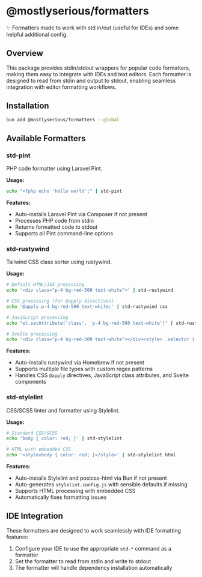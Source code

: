 # @mostlyserious/formatters

✨ Formatters made to work with std in/out (useful for IDEs) and some helpful additional config.

## Overview

This package provides stdin/stdout wrappers for popular code formatters, making them easy to integrate with IDEs and text editors. Each formatter is designed to read from stdin and output to stdout, enabling seamless integration with editor formatting workflows.

## Installation

```bash
bun add @mostlyserious/formatters --global
```

## Available Formatters

### std-pint
PHP code formatter using Laravel Pint.

**Usage:**
```bash
echo "<?php echo 'hello world';" | std-pint
```

**Features:**
- Auto-installs Laravel Pint via Composer if not present
- Processes PHP code from stdin
- Returns formatted code to stdout
- Supports all Pint command-line options

### std-rustywind
Tailwind CSS class sorter using rustywind.

**Usage:**
```bash
# Default HTML/JSX processing
echo '<div class="p-4 bg-red-500 text-white">' | std-rustywind

# CSS processing (for @apply directives)
echo '@apply p-4 bg-red-500 text-white;' | std-rustywind css

# JavaScript processing
echo "el.setAttribute('class', 'p-4 bg-red-500 text-white')" | std-rustywind js

# Svelte processing
echo '<div class="p-4 bg-red-500 text-white"></div><style> .selector { @apply p-4 bg-red-500 text-white; } </style>' | std-rustywind svelte
```

**Features:**
- Auto-installs rustywind via Homebrew if not present
- Supports multiple file types with custom regex patterns
- Handles CSS `@apply` directives, JavaScript class attributes, and Svelte components

### std-stylelint
CSS/SCSS linter and formatter using Stylelint.

**Usage:**
```bash
# Standard CSS/SCSS
echo 'body { color: red; }' | std-stylelint

# HTML with embedded CSS
echo '<style>body { color: red; }</style>' | std-stylelint html
```

**Features:**
- Auto-installs Stylelint and postcss-html via Bun if not present
- Auto-generates `stylelint.config.js` with sensible defaults if missing
- Supports HTML processing with embedded CSS
- Automatically fixes formatting issues

## IDE Integration

These formatters are designed to work seamlessly with IDE formatting features:

1. Configure your IDE to use the appropriate `std-*` command as a formatter
2. Set the formatter to read from stdin and write to stdout
3. The formatter will handle dependency installation automatically
